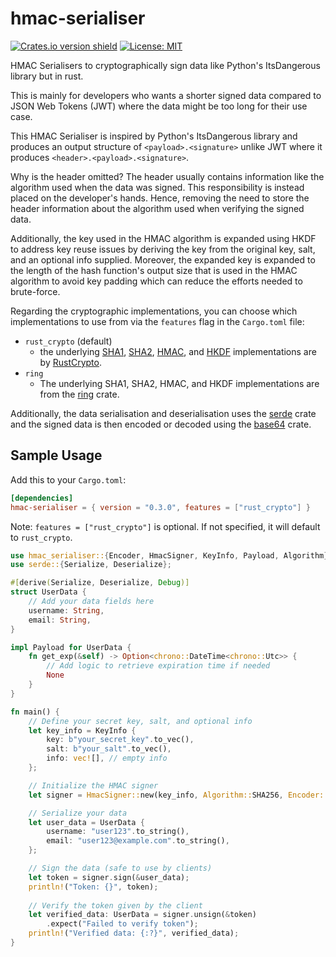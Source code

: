 # hmac-serialiser

[![Crates.io version shield](https://img.shields.io/crates/v/hmac-serialiser.svg)](https://crates.io/crates/hmac-serialiser)
[![License: MIT](https://img.shields.io/badge/License-MIT-yellow.svg)](https://opensource.org/licenses/MIT)

HMAC Serialisers to cryptographically sign data like Python's ItsDangerous library but in rust.

This is mainly for developers who wants a shorter signed data compared to JSON Web Tokens (JWT) where the data might be too long for their use case.

This HMAC Serialiser is inspired by Python's ItsDangerous library and produces an output structure of `<payload>.<signature>` unlike JWT where it produces `<header>.<payload>.<signature>`.

Why is the header omitted? The header usually contains information like the algorithm used when the data was signed.
This responsibility is instead placed on the developer's hands. Hence, removing the need to store the header information about the algorithm used when verifying the signed data.

Additionally, the key used in the HMAC algorithm is expanded using HKDF to address key reuse issues by deriving the key from the original key, salt, and an optional info supplied.
Moreover, the expanded key is expanded to the length of the hash function's output size that is used in the HMAC algorithm to avoid key padding which can reduce the efforts needed to brute-force.

Regarding the cryptographic implementations, you can choose which implementations to use from via the `features` flag in the `Cargo.toml` file:
- `rust_crypto` (default)
  - the underlying [SHA1](https://crates.io/crates/sha1), [SHA2](https://crates.io/crates/sha2), [HMAC](https://crates.io/crates/hmac), and [HKDF](https://crates.io/crates/hkdf) implementations are by [RustCrypto](https://github.com/RustCrypto).
- `ring`
  - The underlying SHA1, SHA2, HMAC, and HKDF implementations are from the [ring](https://crates.io/crates/ring) crate.

Additionally, the data serialisation and deserialisation uses the [serde](https://crates.io/crates/serde) crate and the signed data is then encoded or decoded using the [base64](https://crates.io/crates/base64) crate.

## Sample Usage

Add this to your `Cargo.toml`:

```toml
[dependencies]
hmac-serialiser = { version = "0.3.0", features = ["rust_crypto"] }
```

Note: `features = ["rust_crypto"]` is optional. If not specified, it will default to `rust_crypto`.

```rust
use hmac_serialiser::{Encoder, HmacSigner, KeyInfo, Payload, Algorithm};
use serde::{Serialize, Deserialize};

#[derive(Serialize, Deserialize, Debug)]
struct UserData {
    // Add your data fields here
    username: String,
    email: String,
}

impl Payload for UserData {
    fn get_exp(&self) -> Option<chrono::DateTime<chrono::Utc>> {
        // Add logic to retrieve expiration time if needed
        None
    }
}

fn main() {
    // Define your secret key, salt, and optional info
    let key_info = KeyInfo {
        key: b"your_secret_key".to_vec(),
        salt: b"your_salt".to_vec(),
        info: vec![], // empty info
    };

    // Initialize the HMAC signer
    let signer = HmacSigner::new(key_info, Algorithm::SHA256, Encoder::UrlSafeNoPadding);

    // Serialize your data
    let user_data = UserData {
        username: "user123".to_string(),
        email: "user123@example.com".to_string(),
    };

    // Sign the data (safe to use by clients)
    let token = signer.sign(&user_data);
    println!("Token: {}", token);
    
    // Verify the token given by the client
    let verified_data: UserData = signer.unsign(&token)
        .expect("Failed to verify token");
    println!("Verified data: {:?}", verified_data);
}
```
